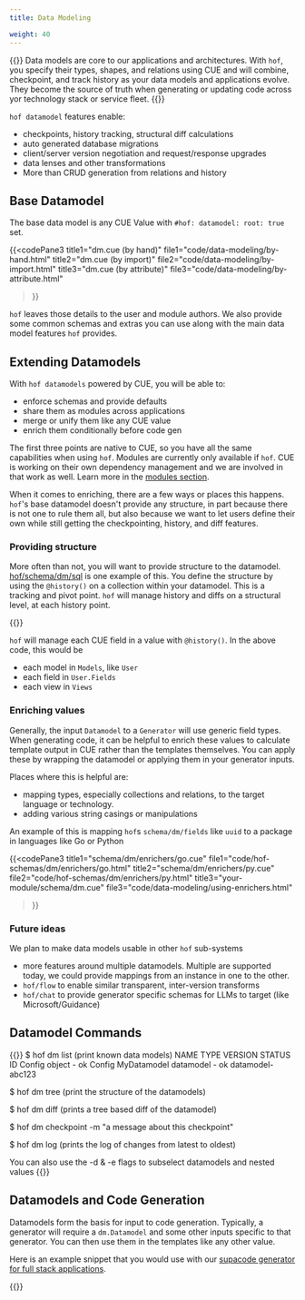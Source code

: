 ```yaml
---
title: Data Modeling

weight: 40
---
```


{{<lead>}}
Data models are core to our applications and architectures.
With `hof`, you specify their types, shapes, and relations using CUE
and will combine, checkpoint, and track history
as your data models and applications evolve.
They become the source of truth when generating or updating
code across yor technology stack or service fleet.
{{</lead>}}

`hof datamodel` features enable:

- checkpoints, history tracking, structural diff calculations
- auto generated database migrations
- client/server version negotiation and request/response upgrades
- data lenses and other transformations
- More than CRUD generation from relations and history

## Base Datamodel

The base data model is any CUE Value with
`#hof: datamodel: root: true` set.

{{<codePane3
    title1="dm.cue (by hand)"      file1="code/data-modeling/by-hand.html"
    title2="dm.cue (by import)"    file2="code/data-modeling/by-import.html"
    title3="dm.cue (by attribute)" file3="code/data-modeling/by-attribute.html"
>}}

`hof` leaves those details to the user and module authors.
We also provide some common schemas and extras you can use
along with the main data model features `hof` provides.


## Extending Datamodels

With `hof datamodels` powered by CUE, you will be able to:

- enforce schemas and provide defaults
- share them as modules across applications
- merge or unify them like any CUE value
- enrich them conditionally before code gen

The first three points are native to CUE,
so you have all the same capabilities when using `hof`.
Modules are currently only available if `hof`.
CUE is working on their own dependency management
and we are involved in that work as well.
Learn more in the [modules section](/modules/).

When it comes to enriching, there are a few ways or places this happens.
`hof`'s base datamodel doesn't provide any structure,
in part because there is not one to rule them all,
but also because we want to let users define their own
while still getting the checkpointing, history, and diff features.

### Providing structure

More often than not, you will want to
provide structure to the datamodel.
[hof/schema/dm/sql](https://github.com/hofstadter-io/hof/blob/_dev/schema/dm/sql/dm.cue) is one example of this.
You define the structure by using the `@history()`
on a collection within your datamodel.
This is a tracking and pivot point.
`hof` will manage history and diffs
on a structural level, at each history point.


{{<codePane title="providing-structure.cue" file="code/data-modeling/providing-structure.html" >}}

`hof` will manage each CUE field in a value with `@history()`.
In the above code, this would be

- each model in `Models`, like `User`
- each field in `User.Fields`
- each view in `Views`

### Enriching values

Generally, the input `Datamodel` to a `Generator` will use generic field types.
When generating code, it can be helpful to enrich these values to calculate
template output in CUE rather than the templates themselves.
You can apply these by wrapping the datamodel or applying them in your generator inputs.

Places where this is helpful are:

- mapping types, especially collections and relations, to the target language or technology.
- adding various string casings or manipulations

An example of this is mapping `hof`s `schema/dm/fields` like `uuid`
to a package in languages like Go or Python

{{<codePane3
    title1="schema/dm/enrichers/go.cue" file1="code/hof-schemas/dm/enrichers/go.html"
    title2="schema/dm/enrichers/py.cue" file2="code/hof-schemas/dm/enrichers/py.html"
    title3="your-module/schema/dm.cue"  file3="code/data-modeling/using-enrichers.html"
>}}


### Future ideas

We plan to make data models usable in other `hof` sub-systems

- more features around multiple datamodels. Multiple are supported today, we could provide mappings from an instance in one to the other.
- `hof/flow` to enable similar transparent, inter-version transforms
- `hof/chat` to provide generator specific schemas for LLMs to target (like Microsoft/Guidance)

## Datamodel Commands

{{<codeInner title="example command usage" lang="shell">}}
$ hof dm list   (print known data models)
NAME         TYPE       VERSION  STATUS  ID
Config       object     -        ok      Config
MyDatamodel  datamodel  -        ok      datamodel-abc123

$ hof dm tree   (print the structure of the datamodels)

$ hof dm diff   (prints a tree based diff of the datamodel)

$ hof dm checkpoint -m "a message about this checkpoint"

$ hof dm log    (prints the log of changes from latest to oldest)

You can also use the -d & -e flags to subselect datamodels and nested values
{{</codeInner>}}

## Datamodels and Code Generation

Datamodels form the basis for input to code generation.
Typically, a generator will require a `dm.Datamodel` and
some other inputs specific to that generator.
You can then use them in the templates like any other value.

<!--The [checkpointing & history](/data-modeling/checkpointing-and-history/) page will cover using these during code gen.-->

Here is an example snippet that you would use with our
[supacode generator for full stack applications](https://github.com/hofstadter-io/supacode).

{{<codePane title="using the supacode generator" file="code/data-modeling/dm-and-code-gen.html" >}}

